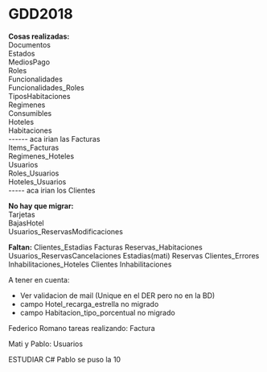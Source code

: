 # GDD2018

<b>Cosas realizadas:</b>
<br>
Documentos
<br>
Estados
<br>
MediosPago
<br>
Roles
<br>
Funcionalidades
<br>
Funcionalidades_Roles
<br>
TiposHabitaciones
<br>
Regimenes
<br>
Consumibles
<br>
Hoteles
<br>
Habitaciones
<br>
------ aca irian las Facturas
<br>
Items_Facturas
<br>
Regimenes_Hoteles
<br>
Usuarios
<br>
Roles_Usuarios
<br>
Hoteles_Usuarios
<br>
----- aca irian los Clientes
<br>

<b>No hay que migrar:</b>
<br>
Tarjetas
<br>
BajasHotel
<br>
Usuarios_ReservasModificaciones
<br>


<b>Faltan:</b>
Clientes_Estadias
Facturas
Reservas_Habitaciones
Usuarios_ReservasCancelaciones
Estadias(mati)
Reservas
Clientes_Errores
Inhabilitaciones_Hoteles
Clientes
Inhabilitaciones

A tener en cuenta:
- Ver validacion de mail (Unique en el DER pero no en la BD)
- campo Hotel_recarga_estrella no migrado
- campo Habitacion_tipo_porcentual no migrado

Federico Romano tareas realizando: Factura

Mati y Pablo: Usuarios

ESTUDIAR C#
Pablo se puso la 10
